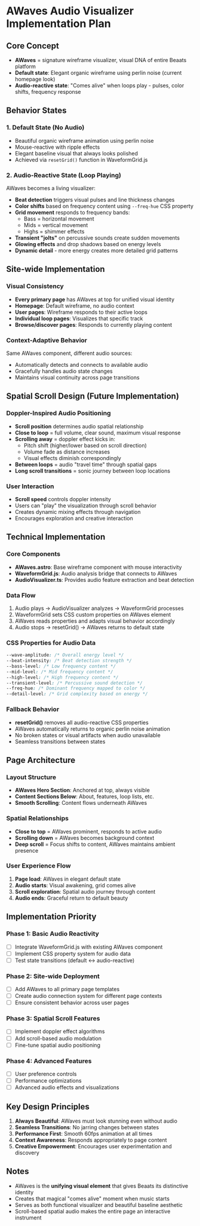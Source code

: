 # AWaves Audio Visualizer Implementation Plan

## Core Concept
- **AWaves** = signature wireframe visualizer, visual DNA of entire Beaats platform
- **Default state**: Elegant organic wireframe using perlin noise (current homepage look)
- **Audio-reactive state**: "Comes alive" when loops play - pulses, color shifts, frequency response

## Behavior States

### 1. Default State (No Audio)
- Beautiful organic wireframe animation using perlin noise
- Mouse-reactive with ripple effects
- Elegant baseline visual that always looks polished
- Achieved via `resetGrid()` function in WaveformGrid.js

### 2. Audio-Reactive State (Loop Playing)
AWaves becomes a living visualizer:
- **Beat detection** triggers visual pulses and line thickness changes
- **Color shifts** based on frequency content using `--freq-hue` CSS property
- **Grid movement** responds to frequency bands:
  - Bass = horizontal movement
  - Mids = vertical movement
  - Highs = shimmer effects
- **Transient "jolts"** on percussive sounds create sudden movements
- **Glowing effects** and drop shadows based on energy levels
- **Dynamic detail** - more energy creates more detailed grid patterns

## Site-wide Implementation

### Visual Consistency
- **Every primary page** has AWaves at top for unified visual identity
- **Homepage**: Default wireframe, no audio context
- **User pages**: Wireframe responds to their active loops
- **Individual loop pages**: Visualizes that specific track
- **Browse/discover pages**: Responds to currently playing content

### Context-Adaptive Behavior
Same AWaves component, different audio sources:
- Automatically detects and connects to available audio
- Gracefully handles audio state changes
- Maintains visual continuity across page transitions

## Spatial Scroll Design (Future Implementation)

### Doppler-Inspired Audio Positioning
- **Scroll position** determines audio spatial relationship
- **Close to loop** = full volume, clear sound, maximum visual response
- **Scrolling away** = doppler effect kicks in:
  - Pitch shift (higher/lower based on scroll direction)
  - Volume fade as distance increases
  - Visual effects diminish correspondingly
- **Between loops** = audio "travel time" through spatial gaps
- **Long scroll transitions** = sonic journey between loop locations

### User Interaction
- **Scroll speed** controls doppler intensity
- Users can "play" the visualization through scroll behavior
- Creates dynamic mixing effects through navigation
- Encourages exploration and creative interaction

## Technical Implementation

### Core Components
- **AWaves.astro**: Base wireframe component with mouse interactivity
- **WaveformGrid.js**: Audio analysis bridge that connects to AWaves
- **AudioVisualizer.ts**: Provides audio feature extraction and beat detection

### Data Flow
1. Audio plays → AudioVisualizer analyzes → WaveformGrid processes
2. WaveformGrid sets CSS custom properties on AWaves element
3. AWaves reads properties and adapts visual behavior accordingly
4. Audio stops → resetGrid() → AWaves returns to default state

### CSS Properties for Audio Data
```css
--wave-amplitude: /* Overall energy level */
--beat-intensity: /* Beat detection strength */
--bass-level: /* Low frequency content */
--mid-level: /* Mid frequency content */  
--high-level: /* High frequency content */
--transient-level: /* Percussive sound detection */
--freq-hue: /* Dominant frequency mapped to color */
--detail-level: /* Grid complexity based on energy */
```

### Fallback Behavior
- **resetGrid()** removes all audio-reactive CSS properties
- AWaves automatically returns to organic perlin noise animation
- No broken states or visual artifacts when audio unavailable
- Seamless transitions between states

## Page Architecture

### Layout Structure
- **AWaves Hero Section**: Anchored at top, always visible
- **Content Sections Below**: About, features, loop lists, etc.
- **Smooth Scrolling**: Content flows underneath AWaves

### Spatial Relationships
- **Close to top** = AWaves prominent, responds to active audio
- **Scrolling down** = AWaves becomes background context
- **Deep scroll** = Focus shifts to content, AWaves maintains ambient presence

### User Experience Flow
1. **Page load**: AWaves in elegant default state
2. **Audio starts**: Visual awakening, grid comes alive
3. **Scroll exploration**: Spatial audio journey through content
4. **Audio ends**: Graceful return to default beauty

## Implementation Priority

### Phase 1: Basic Audio Reactivity
- [ ] Integrate WaveformGrid.js with existing AWaves component
- [ ] Implement CSS property system for audio data
- [ ] Test state transitions (default ↔ audio-reactive)

### Phase 2: Site-wide Deployment  
- [ ] Add AWaves to all primary page templates
- [ ] Create audio connection system for different page contexts
- [ ] Ensure consistent behavior across user pages

### Phase 3: Spatial Scroll Features
- [ ] Implement doppler effect algorithms
- [ ] Add scroll-based audio modulation
- [ ] Fine-tune spatial audio positioning

### Phase 4: Advanced Features
- [ ] User preference controls
- [ ] Performance optimizations
- [ ] Advanced audio effects and visualizations

## Key Design Principles

1. **Always Beautiful**: AWaves must look stunning even without audio
2. **Seamless Transitions**: No jarring changes between states
3. **Performance First**: Smooth 60fps animation at all times
4. **Context Awareness**: Responds appropriately to page content
5. **Creative Empowerment**: Encourages user experimentation and discovery

## Notes
- AWaves is the **unifying visual element** that gives Beaats its distinctive identity
- Creates that magical "comes alive" moment when music starts
- Serves as both functional visualizer and beautiful baseline aesthetic
- Scroll-based spatial audio makes the entire page an interactive instrument